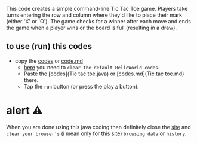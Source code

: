 This code creates a simple command-line Tic Tac Toe game. Players take turns entering the row and column where they'd like to place their mark (either 'X' or 'O'). The game checks for a winner after each move and ends the game when a player wins or the board is full (resulting in a draw).


## to use (run) this codes
- copy the [codes](Tic-tac-toe.java) or [code.md](Tictactoe.md)
  - [here](https://www.programiz.com/java-programming/online-compiler/)  you need to `clear the default HelloWorld codes`.
  - Paste the [codes](Tic tac toe.java) or [codes.md](Tic tac toe.md) there.
  - Tap the `run` button (or press the play `∆` button).

# alert ⚠️ 
When you are done using this java coding then definitely close the [site](https://www.programiz.com/java-programming/online-compiler/) and `clear your browser's` (i mean only for this [site](https://www.programiz.com/java-programming/online-compiler/)) `browsing data` or `history`.

